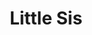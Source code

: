 ---
abv: 6.5%
alt:
availability: Keg
bitterness: 
description: Little Sis packs a potent hop punch with a modest alcohol content. Like her Big Sister this beer is heavily hopped after the boil, resulting in a low perceived bitterness that is full of flavor and aromatics.
gravity: 
hops: 
ibu: 65
img: little-sis.jpg
layout: beer
malt: 
modal-id: little-sis
title: Little Sis
on-tap: nope
sourness: 
style: IPA
---